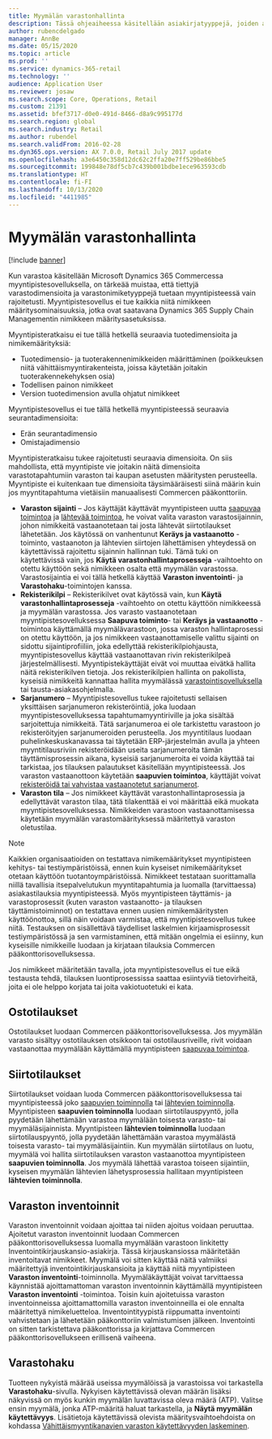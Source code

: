 ```yaml
---
title: Myymälän varastonhallinta
description: Tässä ohjeaiheessa käsitellään asiakirjatyyppejä, joiden avulla hallitaan varastoa.
author: rubencdelgado
manager: AnnBe
ms.date: 05/15/2020
ms.topic: article
ms.prod: ''
ms.service: dynamics-365-retail
ms.technology: ''
audience: Application User
ms.reviewer: josaw
ms.search.scope: Core, Operations, Retail
ms.custom: 21391
ms.assetid: bfef3717-d0e0-491d-8466-d8a9c995177d
ms.search.region: global
ms.search.industry: Retail
ms.author: rubendel
ms.search.validFrom: 2016-02-28
ms.dyn365.ops.version: AX 7.0.0, Retail July 2017 update
ms.openlocfilehash: a3e6450c358d12dc62c2ffa20e7ff529be86bbe5
ms.sourcegitcommit: 199848e78df5cb7c439b001bdbe1ece963593cdb
ms.translationtype: HT
ms.contentlocale: fi-FI
ms.lasthandoff: 10/13/2020
ms.locfileid: "4411985"
---
```

# <a name="store-inventory-management"></a>Myymälän varastonhallinta

[!include [banner](includes/banner.md)]

Kun varastoa käsitellään Microsoft Dynamics 365 Commercessa myyntipistesovelluksella, on tärkeää muistaa, että tiettyjä varastodimensioita ja varastonimiketyyppejä tuetaan myyntipisteessä vain rajoitetusti. Myyntipistesovellus ei tue kaikkia niitä nimikkeen määritysominaisuuksia, jotka ovat saatavana Dynamics 365 Supply Chain Managementin nimikkeen määritysasetuksissa.

Myyntipisteratkaisu ei tue tällä hetkellä seuraavia tuotedimensioita ja nimikemäärityksiä:

- Tuotedimensio- ja tuoterakennenimikkeiden määrittäminen (poikkeuksen niitä vähittäismyyntirakenteista, joissa käytetään joitakin tuoterakennekehyksen osia)
- Todellisen painon nimikkeet
- Version tuotedimension avulla ohjatut nimikkeet

Myyntipistesovellus ei tue tällä hetkellä myyntipisteessä seuraavia seurantadimensioita:

- Erän seurantadimensio
- Omistajadimensio

Myyntipisteratkaisu tukee rajoitetusti seuraavia dimensioita. On siis mahdollista, että myyntipiste vie joitakin näitä dimensioita varastotapahtumiin varaston tai kaupan asetusten määritysten perusteella. Myyntipiste ei kuitenkaan tue dimensioita täysimääräisesti siinä määrin kuin jos myyntitapahtuma vietäisiin manuaalisesti Commercen pääkonttoriin. 

- **Varaston sijainti** – Jos käyttäjät käyttävät myyntipisteen uutta [saapuvaa toimintoa](https://docs.microsoft.com/dynamics365/commerce/pos-inbound-inventory-operation) ja [lähtevää toimintoa](https://docs.microsoft.com/dynamics365/commerce/pos-outbound-inventory-operation), he voivat valita varaston varastosijainnin, johon nimikkeitä vastaanotetaan tai josta lähtevät siirtotilaukset lähetetään. Jos käytössä on vanhentunut **Keräys ja vastaanotto** -toiminto, vastaanoton ja lähtevien siirtojen lähettämisen yhteydessä on käytettävissä rajoitettu sijainnin hallinnan tuki. Tämä tuki on käytettävissä vain, jos **Käytä varastonhallintaprosesseja** -vaihtoehto on otettu käyttöön sekä nimikkeen osalta että myymälän varastossa. Varastosijaintia ei voi tällä hetkellä käyttää **Varaston inventointi**- ja **Varastohaku**-toimintojen kanssa.
- **Rekisterikilpi** – Rekisterikilvet ovat käytössä vain, kun **Käytä varastonhallintaprosesseja** -vaihtoehto on otettu käyttöön nimikkeessä ja myymälän varastossa. Jos varasto vastaanotetaan myyntipistesovelluksessa **Saapuva toiminto**- tai **Keräys ja vastaanotto** -toimintoa käyttämällä myymälävarastoon, jossa varaston hallintaprosessi on otettu käyttöön, ja jos nimikkeen vastaanottamiselle valittu sijainti on sidottu sijaintiprofiiliin, joka edellyttää rekisterikilpiohjausta, myyntipistesovellus käyttää vastaanottavan rivin rekisterikilpeä järjestelmällisesti. Myyntipistekäyttäjät eivät voi muuttaa eivätkä hallita näitä rekisterikilven tietoja. Jos rekisterikilpien hallinta on pakollista, kyseisiä nimikkeitä kannattaa hallita myymälässä [varastointisovelluksella](https://docs.microsoft.com/dynamics365/supply-chain/warehousing/install-configure-warehousing-app) tai tausta-asiakasohjelmalla.
- **Sarjanumero** – Myyntipistesovellus tukee rajoitetusti sellaisen yksittäisen sarjanumeron rekisteröintiä, joka luodaan myyntipistesovelluksessa tapahtumamyyntiriville ja joka sisältää sarjoitettuja nimikkeitä. Tätä sarjanumeroa ei ole tarkistettu varastoon jo rekisteröityjen sarjanumeroiden perusteella. Jos myyntitilaus luodaan puhelinkeskuskanavassa tai täytetään ERP-järjestelmän avulla ja yhteen myyntitilausriviin rekisteröidään useita sarjanumeroita tämän täyttämisprosessin aikana, kyseisiä sarjanumeroita ei voida käyttää tai tarkistaa, jos tilauksen palautukset käsitellään myyntipisteessä. Jos varaston vastaanottoon käytetään **saapuvien toimintoa**, käyttäjät voivat [rekisteröidä tai vahvistaa vastaanotetut sarjanumerot](https://docs.microsoft.com/dynamics365/commerce/pos-serialized-items).
- **Varaston tila** – Jos nimikkeet käyttävät varastonhallintaprosessia ja edellyttävät varaston tilaa, tätä tilakenttää ei voi määrittää eikä muokata myyntipistesovelluksessa. Nimikkeiden varastoon vastaanottamisessa käytetään myymälän varastomäärityksessä määritettyä varaston oletustilaa.

> [!NOTE]
> Kaikkien organisaatioiden on testattava nimikemääritykset myyntipisteen kehitys- tai testiympäristöissä, ennen kuin kyseiset nimikemääritykset otetaan käyttöön tuotantoympäristöissä. Nimikkeet testataan suorittamalla niillä tavallisia itsepalvelutukun myyntitapahtumia ja luomalla (tarvittaessa) asiakastilauksia myyntipisteessä. Myös myyntipisteen täyttämis- ja varastoprosessit (kuten varaston vastaanotto- ja tilauksen täyttämistoiminnot) on testattava ennen uusien nimikemääritysten käyttöönottoa, sillä näin voidaan varmistaa, että myyntipistesovellus tukee niitä. Testauksen on sisällettävä täydelliset laskelmien kirjaamisprosessit testiympäristössä ja sen varmistaminen, että mitään ongelmia ei esiinny, kun kyseisille nimikkeille luodaan ja kirjataan tilauksia Commercen pääkonttorisovelluksessa.
>
> Jos nimikkeet määritetään tavalla, jota myyntipistesovellus ei tue eikä testausta tehdä, tilauksen luontiprosessissa saattaa esiintyviä tietovirheitä, joita ei ole helppo korjata tai joita vakiotuotetuki ei kata.

## <a name="purchase-orders"></a>Ostotilaukset

Ostotilaukset luodaan Commercen pääkonttorisovelluksessa. Jos myymälän varasto sisältyy ostotilauksen otsikkoon tai ostotilausriveille, rivit voidaan vastaanottaa myymälään käyttämällä myyntipisteen [saapuvaa toimintoa](https://docs.microsoft.com/dynamics365/commerce/pos-inbound-inventory-operation). 

## <a name="transfer-orders"></a>Siirtotilaukset

Siirtotilaukset voidaan luoda Commercen pääkonttorisovelluksessa tai myyntipisteessä joko [saapuvien toiminnolla](https://docs.microsoft.com/dynamics365/commerce/pos-inbound-inventory-operation) tai [lähtevien toiminnolla](https://docs.microsoft.com/dynamics365/commerce/pos-outbound-inventory-operation). Myyntipisteen **saapuvien toiminnolla** luodaan siirtotilauspyyntö, jolla pyydetään lähettämään varastoa myymälään toisesta varasto- tai myymäläsijainnista. Myyntipisteen **lähtevien toiminnolla** luodaan siirtotilauspyyntö, jolla pyydetään lähettämään varastoa myymälästä toisesta varasto- tai myymäläsijaintiin. Kun myymälän siirtotilaus on luotu, myymälä voi hallita siirtotilauksen varaston vastaanottoa myyntipisteen **saapuvien toiminnolla**. Jos myymälä lähettää varastoa toiseen sijaintiin, kyseisen myymälän lähtevien lähetysprosessia hallitaan myyntipisteen **lähtevien toiminnolla**.

## <a name="stock-counts"></a>Varaston inventoinnit

Varaston inventoinnit voidaan ajoittaa tai niiden ajoitus voidaan peruuttaa. Ajoitetut varaston inventoinnit luodaan Commercen pääkonttorisovelluksessa luomalla myymälään varastoon linkitetty Inventointikirjauskansio-asiakirja. Tässä kirjauskansiossa määritetään inventoitavat nimikkeet. Myymälä voi sitten käyttää näitä valmiiksi määritettyjä inventointikirjauskansioita ja käyttää niitä myyntipisteen **Varaston inventointi**-toiminnolla. Myymäläkäyttäjät voivat tarvittaessa käynnistää ajoittamattoman varaston inventoinnin käyttämällä myyntipisteen **Varaston inventointi** -toimintoa. Toisin kuin ajoitetuissa varaston inventoinneissa ajoittamattomilla varaston inventoinneilla ei ole ennalta määritettyä nimikeluetteloa. Inventointityypistä riippumatta inventointi vahvistetaan ja lähetetään pääkonttoriin valmistumisen jälkeen. Inventointi on sitten tarkistettava pääkonttorissa ja kirjattava Commercen pääkonttorisovellukseen erillisenä vaiheena.

## <a name="inventory-lookup"></a>Varastohaku

Tuotteen nykyistä määrää useissa myymälöissä ja varastoissa voi tarkastella **Varastohaku**-sivulla. Nykyisen käytettävissä olevan määrän lisäksi näkyvissä on myös kunkin myymälän luvattavissa oleva määrä (ATP). Valitse ensin myymälä, jonka ATP-määritä haluat tarkastella, ja **Näytä myymälän käytettävyys**. Lisätietoja käytettävissä olevista määritysvaihtoehdoista on kohdassa [Vähittäismyyntikanavien varaston käytettävyyden laskeminen](https://docs.microsoft.com/dynamics365/commerce/calculated-inventory-retail-channels).
